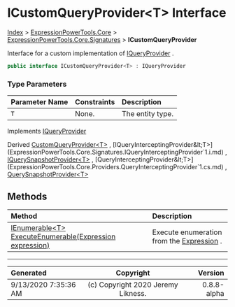 ﻿# ICustomQueryProvider&lt;T> Interface

[Index](../index.md) > [ExpressionPowerTools.Core](ExpressionPowerTools.Core.a.md) > [ExpressionPowerTools.Core.Signatures](ExpressionPowerTools.Core.Signatures.n.md) > **ICustomQueryProvider<T>**

Interface for a custom implementation of [IQueryProvider](https://docs.microsoft.com/dotnet/api/system.linq.iqueryprovider) .

```csharp
public interface ICustomQueryProvider<T> : IQueryProvider
```

### Type Parameters

| Parameter Name | Constraints | Description |
| :-- | :-- | :-- |
| `T` | None. | The entity type. |

Implements  [IQueryProvider](https://docs.microsoft.com/dotnet/api/system.linq.iqueryprovider) 

Derived  [CustomQueryProvider&lt;T>](ExpressionPowerTools.Core.Providers.CustomQueryProvider`1.cs.md) ,  [IQueryInterceptingProvider&lt;T>](ExpressionPowerTools.Core.Signatures.IQueryInterceptingProvider`1.i.md) ,  [IQuerySnapshotProvider&lt;T>](ExpressionPowerTools.Core.Signatures.IQuerySnapshotProvider`1.i.md) ,  [QueryInterceptingProvider&lt;T>](ExpressionPowerTools.Core.Providers.QueryInterceptingProvider`1.cs.md) ,  [QuerySnapshotProvider&lt;T>](ExpressionPowerTools.Core.Providers.QuerySnapshotProvider`1.cs.md) 

## Methods

| Method | Description |
| :-- | :-- |
| [IEnumerable&lt;T> ExecuteEnumerable(Expression expression)](ExpressionPowerTools.Core.Signatures.ICustomQueryProvider`1.ExecuteEnumerable.m.md) | Execute enumeration from the [Expression](https://docs.microsoft.com/dotnet/api/system.linq.expressions.expression) . |

---

| Generated | Copyright | Version |
| :-- | :-: | --: |
| 9/13/2020 7:35:36 AM | (c) Copyright 2020 Jeremy Likness. | 0.8.8-alpha |
